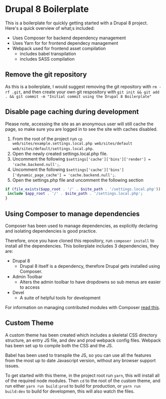 # Drupal 8 Boilerplate
This is a boilerplate for quickly getting started with a Drupal 8 project. Here's a quick overview of what;s included:
- Uses Composer for backend dependency management
- Uses Yarn for for frontend dependecy management
- Webpack used for frontend asset compilation
  - includes babel transpilation
  - includes SASS compilation

## Remove the git repository
As this is a boilerplate, I would suggest removing the git repository with `rm -rf .git`, and then create your own git respository with `git init && git add . && git commit -m "Initial commit using the Drupal 8 Boilerplate"`

## Disable page caching during development
Please note, accessing the site as an anonymous user will still cache the page, so make sure you are logged in to see the site with caches disabled.
1. From the root of the project run `cp web/sites/example.settings.local.php web/sites/default web/sites/default/settings.local.php`.
2. Open the newly created settings.local.php file.
3. Uncomment the following `$settings['cache']['bins']['render'] = 'cache.backend.null';`.
4. Uncomment the following `$settings['cache']['bins']['dynamic_page_cache'] = 'cache.backend.null';`.
5. Open the settings.php file and uncomment the following section
```php
if (file_exists($app_root . '/' . $site_path . '/settings.local.php')) {
 include $app_root . '/' . $site_path . '/settings.local.php';
}
```

## Using Composer to manage dependencies
Composer has been used to manage dependencies, as explicitly declaring and isolating dependencies is good practice.

Therefore, once you have cloned this repository, run `composer install` to install all the dependencies. This boilerplate includes 3 dependencies, they are:

- Drupal 8
  - Drupal 8 itself is a dependency, therefore Drupal gets installed using Composer.
- Admin Toolbar
  - Alters the admin toolbar to have dropdowns so sub menus are easier to access
- Devel
  - A suite of helpful tools for development

For information on managing contributed modules with Composer [read this](https://www.drupal.org/docs/develop/using-composer/using-composer-to-manage-drupal-site-dependencies#managing-contributed).

## Custom Theme
A custom theme has been created which includes a skeletal CSS directory structure, an entry JS file, and dev and prod webpack config files. Webpack has been set up to compile both the CSS and the JS.

Babel has been used to transpile the JS, so you can use all the features from the most up to date Javascript version, without any browser support issues.

To get started with this theme, in the project root run `yarn`, this will install all of the required node modules. Then `cd` to the root of the custom theme, and run either `yarn run build:prod` to build for production, or `yarn run build:dev` to build for developmen, this will also watch the files.
